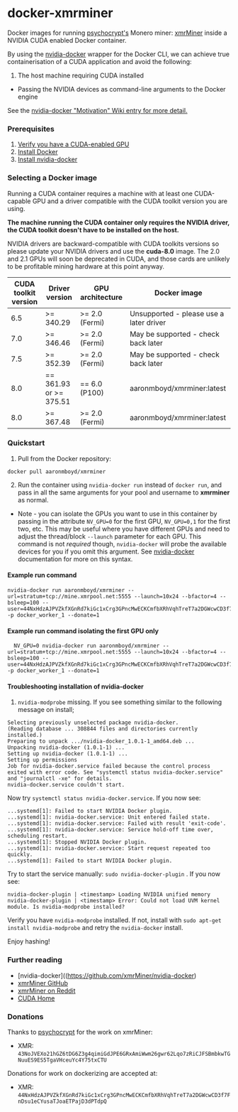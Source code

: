 # docker-xmrminer

Docker images for running [psychocrypt's](https://github.com/psychocrypt) Monero miner: [xmrMiner](https://github.com/xmrMiner/xmrMiner) inside a NVIDIA CUDA enabled Docker container.

By using the [nvidia-docker](https://github.com/NVIDIA/nvidia-docker) wrapper for the Docker CLI, we can achieve true containerisation of a CUDA application and avoid the following:
1. The host machine requiring CUDA installed
* Passing the NVIDIA devices as command-line arguments to the Docker engine

See the [nvidia-docker "Motivation" Wiki entry for more detail.](https://github.com/NVIDIA/nvidia-docker/wiki/Motivation)
### Prerequisites

1. [Verify you have a CUDA-enabled GPU](http://docs.nvidia.com/cuda/cuda-installation-guide-linux/index.html#verify-you-have-cuda-enabled-system)
2. [Install Docker](https://docs.docker.com/engine/installation/)
3. [Install nvidia-docker](https://github.com/NVIDIA/nvidia-docker/wiki/Installation)

### Selecting a Docker image

Running a CUDA container requires a machine with at least one CUDA-capable GPU and a driver compatible with the CUDA toolkit version you are using.

**The machine running the CUDA container only requires the NVIDIA driver, the CUDA toolkit doesn't have to be installed on the host.**

NVIDIA drivers are backward-compatible with CUDA toolkits versions so please update your NVIDIA drivers and use the **cuda-8.0** image. The 2.0 and 2.1 GPUs will soon be deprecated in CUDA, and those cards are unlikely to be profitable mining hardware at this point anyway.

| CUDA toolkit version | Driver version | GPU architecture | Docker image |
|----------------------|----------------|------------------|--------------|
| 6.5	| >= 340.29	| >= 2.0 (Fermi) | Unsupported - please use a later driver |
| 7.0	| >= 346.46	| >= 2.0 (Fermi) | May be supported - check back later |
| 7.5	| >= 352.39	| >= 2.0 (Fermi) | May be supported - check back later |
| 8.0	| == 361.93 or >= 375.51 | == 6.0 (P100) | aaronmboyd/xmrminer:latest |
| 8.0	| >= 367.48	| >= 2.0 (Fermi) | aaronmboyd/xmrminer:latest |

### Quickstart

1. Pull from the Docker repository:
```
docker pull aaronmboyd/xmrminer
```

2. Run the container using `nvidia-docker run` instead of `docker run`, and pass in all the same arguments for your pool and username to **xmrminer** as normal.

  * Note - you can isolate the GPUs you want to use in this container by passing in the attribute ``NV_GPU=0`` for the first GPU, ``NV_GPU=0,1`` for the first two, etc. This may be useful where you have different GPUs and need to adjust the thread/block `--launch` parameter for each GPU. This command is not _required_ though, `nvidia-docker` will probe the available devices for you if you omit this argument. See [nvidia-docker](https://github.com/NVIDIA/nvidia-docker) documentation for more on this syntax.

#### Example run command ###
  ```
  nvidia-docker run aaronmboyd/xmrminer --url=stratum+tcp://mine.xmrpool.net:5555 --launch=10x24 --bfactor=4 --bsleep=100 --user=44NxHdzAJPVZkfXGnRd7kiGc1xCrg3GPncMwECKCmfbXRhVqhTreT7a2DGWcwCD3f7FnDsu1eCYusaTJoaETPajD3dPTdpQ -p docker_worker_1 --donate=1
  ```
#### Example run command isolating the first GPU only ###
```
  NV_GPU=0 nvidia-docker run aaronmboyd/xmrminer --url=stratum+tcp://mine.xmrpool.net:5555 --launch=10x24 --bfactor=4 --bsleep=100 --user=44NxHdzAJPVZkfXGnRd7kiGc1xCrg3GPncMwECKCmfbXRhVqhTreT7a2DGWcwCD3f7FnDsu1eCYusaTJoaETPajD3dPTdpQ -p docker_worker_1 --donate=1
```

#### Troubleshooting installation of nvidia-docker

1. `nvidia-modprobe` missing. If you see something similar to the following message on install;
```
Selecting previously unselected package nvidia-docker.
(Reading database ... 308844 files and directories currently installed.)
Preparing to unpack .../nvidia-docker_1.0.1-1_amd64.deb ...
Unpacking nvidia-docker (1.0.1-1) ...
Setting up nvidia-docker (1.0.1-1) ...
Setting up permissions
Job for nvidia-docker.service failed because the control process exited with error code. See "systemctl status nvidia-docker.service" and "journalctl -xe" for details.
nvidia-docker.service couldn't start.
```
Now try ``systemctl status nvidia-docker.service``. If you now see:
```
...systemd[1]: Failed to start NVIDIA Docker plugin.
...systemd[1]: nvidia-docker.service: Unit entered failed state.
...systemd[1]: nvidia-docker.service: Failed with result 'exit-code'.
...systemd[1]: nvidia-docker.service: Service hold-off time over, scheduling restart.
...systemd[1]: Stopped NVIDIA Docker plugin.
...systemd[1]: nvidia-docker.service: Start request repeated too quickly.
...systemd[1]: Failed to start NVIDIA Docker plugin.
```
Try to start the service manually: ``sudo nvidia-docker-plugin`` . If you now see:
```
nvidia-docker-plugin | <timestamp> Loading NVIDIA unified memory
nvidia-docker-plugin | <timestamp> Error: Could not load UVM kernel module. Is nvidia-modprobe installed?
```
Verify you have ``nvidia-modprobe`` installed. If not, install with ``sudo apt-get install nvidia-modprobe`` and retry the ``nvidia-docker`` install.

Enjoy hashing!

### Further reading

- [nvidia-docker]((https://github.com/xmrMiner/nvidia-docker)
- [xmrMiner GitHub](https://github.com/xmrMiner/xmrMiner)
- [xmrMiner on Reddit](https://www.reddit.com/r/Monero/comments/5xciun/xmrminer_a_new_high_optimized_nvidia_gpu_miner/)
- [CUDA Home](http://www.nvidia.com/object/cuda_home_new.html)

### Donations

Thanks to [psychocrypt](https://github.com/psychocrypt) for the work on xmrMiner:
- XMR: `43NoJVEXo21hGZ6tDG6Z3g4qimiGdJPE6GRxAmiWwm26gwr62Lqo7zRiCJFSBmbkwTGNuuES9ES5TgaVHceuYc4Y75txCTU`

Donations for work on dockerizing are accepted at:
- XMR: `44NxHdzAJPVZkfXGnRd7kiGc1xCrg3GPncMwECKCmfbXRhVqhTreT7a2DGWcwCD3f7FnDsu1eCYusaTJoaETPajD3dPTdpQ`
